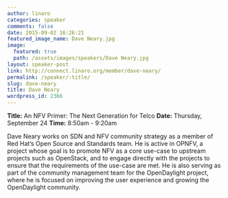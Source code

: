 ```yaml
---
author: linaro
categories: speaker
comments: false
date: 2015-09-02 16:26:21
featured_image_name: Dave Neary.jpg
image:
  featured: true
  path: /assets/images/speakers/Dave Neary.jpg
layout: speaker-post
link: http://connect.linaro.org/member/dave-neary/
permalink: /speaker/:title/
slug: dave-neary
title: Dave Neary
wordpress_id: 2366
---
```


**Title:** An NFV Primer: The Next Generation for Telco
**Date:** Thursday, September 24
**Time:** 8:50am - 9:20am
  

Dave Neary works on SDN and NFV community strategy as a member of Red Hat’s Open Source and Standards team. He is active in OPNFV, a project whose goal is to promote NFV as a core use-case to upstream projects such as OpenStack, and to engage directly with the projects to ensure that the requirements of the use-case are met. He is also serving as part of the community management team for the OpenDaylight project, where he is focused on improving the user experience and growing the OpenDaylight community.